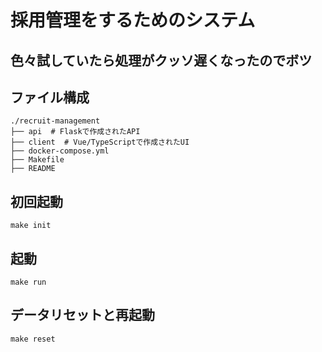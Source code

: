 # 採用管理をするためのシステム
## 色々試していたら処理がクッソ遅くなったのでボツ

## ファイル構成

```
./recruit-management
├── api  # Flaskで作成されたAPI
├── client  # Vue/TypeScriptで作成されたUI
├── docker-compose.yml
├── Makefile
├── README
```

## 初回起動

```
make init
```

## 起動

```
make run
```

## データリセットと再起動

```
make reset
```
